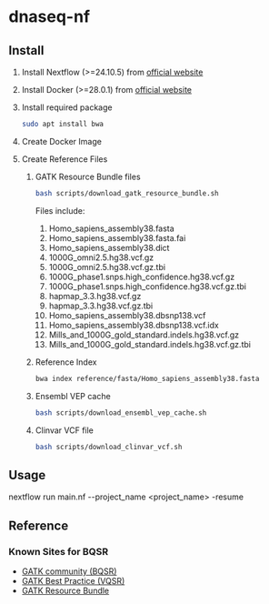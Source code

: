 # dnaseq-nf

## Install

1. Install Nextflow (>=24.10.5) from [official website](https://www.nextflow.io/docs/latest/install.html#install-nextflow)
2. Install Docker (>=28.0.1) from [official website](https://docs.docker.com/desktop/)
3. Install required package
   ```bash
   sudo apt install bwa
   ```
4. Create Docker Image
5. Create Reference Files

   1. GATK Resource Bundle files

      ```bash
      bash scripts/download_gatk_resource_bundle.sh
      ```

      Files include:

      1. Homo_sapiens_assembly38.fasta
      2. Homo_sapiens_assembly38.fasta.fai
      3. Homo_sapiens_assembly38.dict
      4. 1000G_omni2.5.hg38.vcf.gz
      5. 1000G_omni2.5.hg38.vcf.gz.tbi
      6. 1000G_phase1.snps.high_confidence.hg38.vcf.gz
      7. 1000G_phase1.snps.high_confidence.hg38.vcf.gz.tbi
      8. hapmap_3.3.hg38.vcf.gz
      9. hapmap_3.3.hg38.vcf.gz.tbi
      10. Homo_sapiens_assembly38.dbsnp138.vcf
      11. Homo_sapiens_assembly38.dbsnp138.vcf.idx
      12. Mills_and_1000G_gold_standard.indels.hg38.vcf.gz
      13. Mills_and_1000G_gold_standard.indels.hg38.vcf.gz.tbi

   2. Reference Index

      ```bash
      bwa index reference/fasta/Homo_sapiens_assembly38.fasta
      ```

   3. Ensembl VEP cache
      ```bash
      bash scripts/download_ensembl_vep_cache.sh
      ```

   4. Clinvar VCF file
      ```bash
      bash scripts/download_clinvar_vcf.sh
      ```

## Usage

nextflow run main.nf --project_name <project_name> -resume

## Reference

### Known Sites for BQSR

- [GATK community (BQSR)](https://gatk.broadinstitute.org/hc/en-us/community/posts/360075305092-Known-Sites-for-BQSR)
- [GATK Best Practice (VQSR)](https://gatk.broadinstitute.org/hc/en-us/articles/360036510892-VariantRecalibrator)
- [GATK Resource Bundle](https://console.cloud.google.com/storage/browser/genomics-public-data/resources/broad/hg38/v0)
